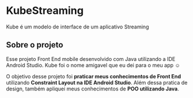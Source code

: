 # KubeStreaming
Kube é um modelo de interface de um aplicativo Streaming 


## Sobre o projeto

Esse projeto Front End mobile desenvolvido com Java utilizando a IDE Android Studio. Kube foi o nome amigavel que eu dei para o meu app ☺️

O objetivo desse projeto foi <b>praticar meus conhecimentos de Front End</b> utilizando <b>Constraint Layout na IDE Android Studio</b>. 
Além dessa pratica de design, também apliquei meus conhecimentos de <b>POO utilizando Java</b>.
